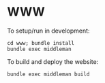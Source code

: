 WWW
===

To setup/run in development:

```
cd www; bundle install
bundle exec middleman
```

To build and deploy the website:

```
bundle exec middleman build
```
